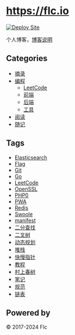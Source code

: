 # https://flc.io

[![Deploy Site](https://github.com/flc1125/blog.flc.io/actions/workflows/deploy.yml/badge.svg)](https://github.com/flc1125/blog.flc.io/actions/workflows/deploy.yml)

个人博客，[博客说明](https://flc.io/hello-world/)

## Categories

- [摘录](https://flc.io/categories/%E6%91%98%E5%BD%95/)
- [编程](https://flc.io/categories/%E7%BC%96%E7%A8%8B/)
  - [LeetCode](https://flc.io/categories/%E7%BC%96%E7%A8%8B/LeetCode/)
  - [前端](https://flc.io/categories/%E7%BC%96%E7%A8%8B/%E5%89%8D%E7%AB%AF/)
  - [后端](https://flc.io/categories/%E7%BC%96%E7%A8%8B/%E5%90%8E%E7%AB%AF/)
  - [工具](https://flc.io/categories/%E7%BC%96%E7%A8%8B/%E5%B7%A5%E5%85%B7/)
- [阅读](https://flc.io/categories/%E9%98%85%E8%AF%BB/)
- [随记](https://flc.io/categories/%E9%9A%8F%E8%AE%B0/)

## Tags

- [Elasticsearch](https://flc.io/tags/Elasticsearch/)
- [Flag](https://flc.io/tags/Flag/)
- [Git](https://flc.io/tags/Git/)
- [Go](https://flc.io/tags/Go/)
- [LeetCode](https://flc.io/tags/LeetCode/)
- [OpenSSL](https://flc.io/tags/OpenSSL/)
- [PHP0](https://flc.io/tags/PHP0/)
- [PWA](https://flc.io/tags/PWA/)
- [Redis](https://flc.io/tags/Redis/)
- [Swoole](https://flc.io/tags/Swoole/)
- [manifest](https://flc.io/tags/manifest/)
- [二分查找](https://flc.io/tags/二分查找/)
- [二叉树](https://flc.io/tags/二叉树/)
- [动态规划](https://flc.io/tags/动态规划/)
- [堆栈](https://flc.io/tags/堆栈/)
- [快慢指针](https://flc.io/tags/快慢指针/)
- [教程](https://flc.io/tags/教程/)
- [村上春树](https://flc.io/tags/村上春树/)
- [笔记](https://flc.io/tags/笔记/)
- [规范](https://flc.io/tags/规范/)
- [链表](https://flc.io/tags/链表/)

## Powered by

© 2017-2024 Flc